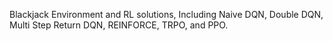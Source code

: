 Blackjack Environment and RL solutions, Including Naive DQN, Double DQN, Multi Step Return DQN, REINFORCE, TRPO, and PPO. 

